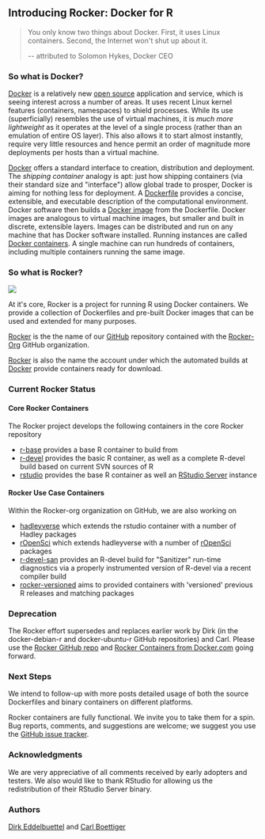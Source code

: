 ## Introducing Rocker: Docker for R


> You only know two things about Docker. First, it uses Linux
> containers. Second, the Internet won't shut up about it.
>
> -- attributed to Solomon Hykes, Docker CEO

### So what is Docker?

<!-- Docker is also the name of the company

Their Trademark terms of use request that we refer to the software as
"Docker software" or similar term (e.g. as an ajective), and only use "Docker" as
a noun when refering to the company.  You think they might have guessed
how hopeless that request was, so I'm not going to insist we use it as an adjective...
-->

<!-- or maybe omit this
![](https://d3oypxn00j2a10.cloudfront.net/0.11.2/images/pages/brand_guidelines/small_v.png)
-->

[Docker](http://www.docker.com) is a relatively new [open
source](https://github.com/docker/docker/tree/master/LICENSE) application
and service, which is seeing interest across a number of areas. It
uses recent Linux kernel features (containers, namespaces) to shield
processes. While its use (superficially) resembles the use of virtual
machines, it is _much more lightweight_ as it operates at the level of a
single process (rather than an emulation of entire OS layer).  This also
allows it to start almost instantly, require very little resources and
hence permit an order of magnitude more deployments per hosts than a
virtual machine.

<!-- Guess it's not clear that the purpose is to package/distribute
other software, as opposed to something you just install and use by itself?
(or perhaps it's obvious via the analogy to VMs?)-->

[Docker](http://www.docker.com) offers a standard interface
to creation, distribution and deployment. The _shipping
container_ analogy is apt: just how shipping containers (via
their standard size and "interface") allow global trade to
prosper, Docker is aiming for nothing less for deployment.  A
[Dockerfile](https://docs.docker.com/articles/dockerfile_best-practices/)
provides a concise, extensible, and executable description
of the computational environment. Docker software then builds a
[Docker image](https://docs.docker.com/userguide/dockerimages/)
from the Dockerfile.  Docker images are analogous to virtual machine images,
but smaller and built in discrete, extensible layers. Images can be
distributed and run on any machine that has Docker software
installed. Running instances are called [Docker
containers](https://docs.docker.com/userguide/usingdocker/). A single
machine can run hundreds of containers, including multiple containers
running the same image.

<!-- Define: Dockerfile, image, container --> <!-- Ugh, not sure that
helped. container vs image is probably particularly confusing. Do we
need to explain layers? Docker hub? -->


[Docker](http://www.docker.com) introductions are tutorials are available.
The [official online tutorial](https://docs.docker.com/) is a good place to start; this post can not
go into more detail in order to remain short and introductory.

<!-- Wasn't sure which tutorial you had in mind. Maybe we should link the interactive one instead? https://www.docker.com/tryit/
My only issue is that all Docker's tutorials start with interactive containers and none of them actually cover Dockerfiles...
-->

### So what is Rocker?

![](https://en.gravatar.com/userimage/73204427/563567819bd642c7a9e3af9d8ddb7581.png?size=100)

At it's core, Rocker is a project for running R using Docker
containers. We provide a collection of Dockerfiles and pre-built Docker
images that can be used and extended for many purposes.

<!-- and also documentation?  -->

[Rocker](https://github.com/rocker-org/rocker) is the the name of our
[GitHub](https://github.com/) repository contained with the
[Rocker-Org](https://github.com/rocker-org) GitHub organization.

[Rocker](https://hub.docker.com/account/organizations/rocker/) is also the
name the account under which the automated builds at [Docker](http://www.docker.com) provide
containers ready for download.


### Current Rocker Status

#### Core Rocker Containers

The Rocker project develops the following containers in the core Rocker repository

+ [r-base](https://registry.hub.docker.com/u/rocker/r-base/) provides a base
  R container to build from
+ [r-devel](https://registry.hub.docker.com/u/rocker/r-devel/) provides the
  basic R container, as well as a complete R-devel build based on current SVN
  sources of R
+ [rstudio](https://registry.hub.docker.com/u/rocker/rstudio/) provides the
  base R container as well an
  [RStudio Server](http://www.rstudio.com/products/rstudio/) instance


#### Rocker Use Case Containers

Within the Rocker-org organization on GitHub, we are also working on

+ [hadleyverse](https://registry.hub.docker.com/u/rocker/hadleyverse/) which
  extends the rstudio container with a number of Hadley packages
+ [rOpenSci](https://registry.hub.docker.com/u/rocker/ropensci/) which
  extends hadleyverse with a number of [rOpenSci](http://ropensci.org/) packages
+ [r-devel-san](https://registry.hub.docker.com/u/rocker/r-devel-san/)
  provides an R-devel build for "Sanitizer" run-time diagnostics via a properly
  instrumented version of R-devel via a recent compiler build
+ [rocker-versioned](https://github.com/rocker-org/rocker-versioned)
  aims to provided containers with 'versioned' previous R releases and matching packages

<!-- something about welcoming PRs for additional things here? not sure how we want to handle that-->

### Deprecation

The Rocker effort supersedes and replaces earlier work by Dirk (in the
docker-debian-r and docker-ubuntu-r GitHub repositories) and Carl.  Please
use the [Rocker GitHub repo](https://github.com/rocker-org/rocker) and
[Rocker Containers from Docker.com](https://hub.docker.com/account/organizations/rocker/)
going forward.


### Next Steps

We intend to follow-up with more posts detailed usage of both the source
Dockerfiles and binary containers on different platforms.

Rocker containers are fully functional. We invite you to take them for a
spin. Bug reports, comments, and suggestions are welcome; we suggest you use the
[GitHub issue tracker](https://github.com/rocker-org/rocker/issues).


### Acknowledgments

We are very appreciative of all comments received by early adopters and
testers. We also would like to thank RStudio for allowing us the
redistribution of their RStudio Server binary.


### Authors

[Dirk Eddelbuettel](http://dirk.eddelbuettel.com) and
[Carl Boettiger](http://www.carlboettiger.info/)


